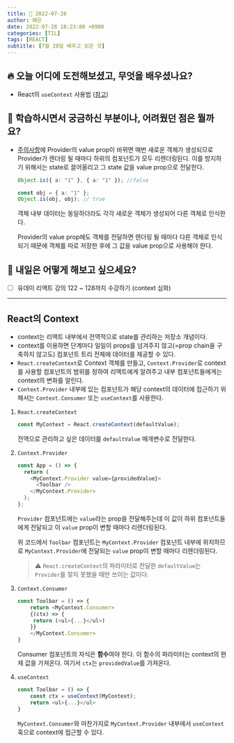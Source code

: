 ```yaml
---
title: 📸 2022-07-28
author: 예은
date: 2022-07-28 18:23:00 +0900
categories: [TIL]
tags: [REACT]
subtitle: [7월 28일 배우고 읽은 것]
---
```


## 🔥 오늘 어디에 도전해보셨고, 무엇을 배우셨나요?

- React의 `useContext` 사용법 ([참고](https://ko.reactjs.org/docs/context.html))

## 🌊 학습하시면서 궁금하신 부분이나, 어려웠던 점은 뭘까요?

- [주의사항](https://ko.reactjs.org/docs/context.html#caveats)에 Provider의 value prop이 바뀌면 매번 새로운 객체가 생성되므로 Provider가 렌더링 될 때마다 하위의 컴포넌트가 모두 리렌더링된다. 이를 방지하기 위해서는 state로 끌어올리고 그 state 값을 value prop으로 전달한다.

  ```javascript
  Object.is({ a: "1" }, { a: "1" }); //false

  const obj = { a: "1" };
  Object.is(obj, obj); // true
  ```

  객체 내부 데이터는 동일하더라도 각각 새로운 객체가 생성되어 다른 객체로 인식한다.

  Provider의 value prop에도 객체를 전달하면 렌더링 될 때마다 다른 객체로 인식되기 때문에 객체를 따로 저장한 후에 그 값을 value prop으로 사용해야 한다.

## 🌟 내일은 어떻게 해보고 싶으세요?

- [ ] 유데미 리액트 강의 122 ~ 128까지 수강하기 (context 심화)

---

## React의 Context

- context는 리액트 내부에서 전역적으로 state를 관리하는 저장소 개념이다.
- context를 이용하면 단계마다 일일이 props를 넘겨주지 않고(=prop chain을 구축하지 않고도) 컴포넌트 트리 전체에 데이터를 제공할 수 있다.
- `React.createContext`로 Context 객체를 만들고, `Context.Provider`로 context를 사용할 컴포넌트의 범위를 정하여 리액트에게 알려주고 내부 컴포넌트들에게는 context의 변화를 알린다.
- `Context.Provider` 내부에 있는 컴포넌트가 해당 context의 데이터에 접근하기 위해서는 `Context.Consumer` 또는 `useContext`를 사용한다.

1. `React.createContext`

   ```javascript
   const MyContext = React.createContext(defaultValue);
   ```

   전역으로 관리하고 싶은 데이터를 `defaultValue` 매개변수로 전달한다.

2. `Context.Provider`

   ```javascript
   const App = () => {
     return (
       <MyContext.Provider value={providedValue}>
         <Toolbar />
       </MyContext.Provider>
     );
   };
   ```

   `Provider` 컴포넌트에는 `value`라는 prop을 전달해주는데 이 값이 하위 컴포넌트들에게 전달되고 이 `value` prop이 변할 때마다 리렌더링된다.

   위 코드에서 `Toolbar` 컴포넌트는 `MyContext.Provider` 컴포넌트 내부에 위치하므로 `MyContext.Provider`에 전달되는 `value` prop이 변할 때마다 리렌더링된다.

   > ⚠️ `React.createContext`의 파라미터로 전달한 `defaultValue`는 `Provider`를 찾지 못했을 때만 쓰이는 값이다.

3. `Context.Consumer`

   ```javascript
   const Toolbar = () => {
       return <MyContext.Consumer>
       {(ctx) => {
        return (<ul>{...}</ul>)
       }}
       </MyContext.Consumer>
   }
   ```

   Consumer 컴포넌트의 자식은 **함수**여야 한다. 이 함수의 파라미터는 context의 현재 값을 가져온다. 여기서 `ctx`는 `providedValue`를 가져온다.

4. `useContext`

   ```javascript
   const Toolbar = () => {
       const ctx = useContext(MyContext);
       return <ul>{...}</ul>
   }
   ```

   `MyContext.Consumer`와 마찬가지로 `MyContext.Provider` 내부에서 `useContext` 훅으로 context에 접근할 수 있다.
